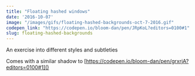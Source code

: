 ```yaml
---
title: "Floating hashed windows"
date: '2016-10-07'
image: "/images/gifs/floating-hashed-backgrounds-oct-7-2016.gif"
codepen_link: "https://codepen.io/bloom-dan/pen/JRpKoL?editors=0100#1"
slug: floating-hashed-backgrounds
---
```


An exercise into different styles and subtleties

Comes with a similar shadow to [https://codepen.io/bloom-dan/pen/grxrjA?editors=0100#1]()
